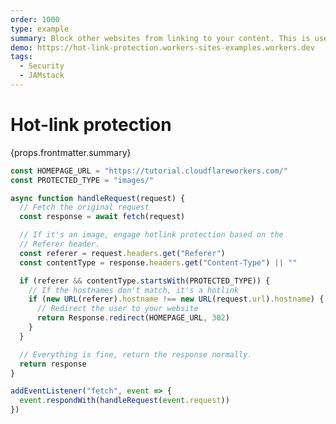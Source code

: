 ```yaml
---
order: 1000
type: example
summary: Block other websites from linking to your content. This is useful for protecting images.
demo: https://hot-link-protection.workers-sites-examples.workers.dev
tags:
  - Security
  - JAMstack
---
```


# Hot-link protection

<ContentColumn>
  <p>{props.frontmatter.summary}</p>
</ContentColumn>

```js
const HOMEPAGE_URL = "https://tutorial.cloudflareworkers.com/"
const PROTECTED_TYPE = "images/"

async function handleRequest(request) {
  // Fetch the original request
  const response = await fetch(request)

  // If it's an image, engage hotlink protection based on the
  // Referer header.
  const referer = request.headers.get("Referer")
  const contentType = response.headers.get("Content-Type") || ""

  if (referer && contentType.startsWith(PROTECTED_TYPE)) {
    // If the hostnames don't match, it's a hotlink
    if (new URL(referer).hostname !== new URL(request.url).hostname) {
      // Redirect the user to your website
      return Response.redirect(HOMEPAGE_URL, 302)
    }
  }

  // Everything is fine, return the response normally.
  return response
}

addEventListener("fetch", event => {
  event.respondWith(handleRequest(event.request))
})
```

<!-- ## Demo

<p><a href={props.frontmatter.demo}>Open demo</a></p>

<Demo src={props.frontmatter.demo} title={props.frontmatter.summary} height="395"/> -->
